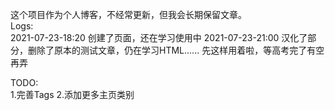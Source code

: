 这个项目作为个人博客，不经常更新，但我会长期保留文章。  
Logs:   
2021-07-23-18:20 创建了页面，还在学习使用中
2021-07-23-21:00 汉化了部分，删除了原本的测试文章，仍在学习HTML...... 先这样用着啦，等高考完了有空再弄

TODO:  
1.完善Tags
2.添加更多主页类别
